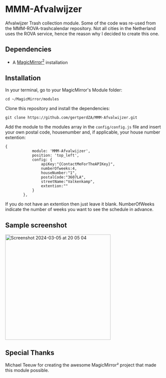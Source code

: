 # MMM-Afvalwijzer

Afvalwijzer Trash collection module. Some of the code was re-used from the MMM-ROVA-trashcalendar repository. Not all cities in the Netherland uses the ROVA service, hence the reason why I decided to create this one. 
## Dependencies
  * A [MagicMirror<sup>2</sup>](https://github.com/MichMich/MagicMirror) installation

## Installation

In your terminal, go to your MagicMirror's Module folder:
````
cd ~/MagicMirror/modules
````

Clone this repository and install the dependencies:
````
git clone https://github.com/gertperdZA/MMM-Afvalwijzer.git
````

Add the module to the modules array in the `config/config.js` file
and insert your own postal code, housenumber and, if applicable, your 
house number extention:

```
{
			module: 'MMM-Afvalwijzer',
			position: 'top_left',
			config: {
				apiKey:"{ContactMeForTheAPIKey}",
				numberOfweeks:4,
				houseNumber:"1",
				postalCode:"3607LA",
				streetName:"Valkenkamp",
				extention:""
			}
		},
```


If you do not have an extention then just leave it blank.
NumberOfWeeks indicate the number of weeks you want to see the schedule in advance.

## Sample screenshot
<img width="337" alt="Screenshot 2024-03-05 at 20 05 04" src="https://github.com/gertperdZA/MMM-AfvalWijzer/assets/49020124/336ce1e1-4d6f-47b5-b2ec-40274de2409d">

## Special Thanks
Michael Teeuw for creating the awesome MagicMirror² project that made this module possible.



